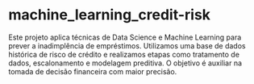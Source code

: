 # machine_learning_credit-risk
Este projeto aplica técnicas de Data Science e Machine Learning para prever a inadimplência de empréstimos. Utilizamos uma base de dados histórica de risco de crédito e realizamos etapas como tratamento de dados, escalonamento e modelagem preditiva. O objetivo é auxiliar na tomada de decisão financeira com maior precisão.
